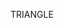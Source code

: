 TRIANGLE
<!---
charan-ivesk/charan-ivesk is a ✨ special ✨ repository because its `README.md` (this file) appears on your GitHub profile.
You can click the Preview link to take a look at your changes.
--->
